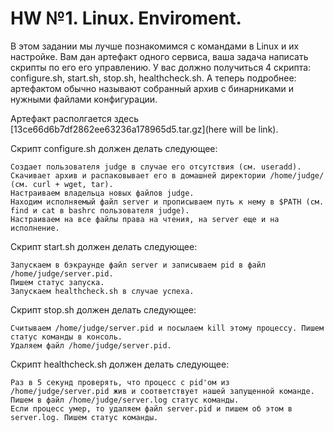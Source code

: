 # HW №1. Linux. Enviroment.

В этом задании мы лучше познакомимся с командами в Linux и их настройке. Вам дан артефакт одного сервиса, ваша задача написать скрипты по его его управлению. У вас должно получиться 4 скрипта: configure.sh, start.sh, stop.sh, healthcheck.sh. А теперь подробнее: артефактом обычно называют собранный архив с бинарниками и нужными файлами конфигурации.

Артефакт располгается здесь [13ce66d6b7df2862ee63236a178965d5.tar.gz](here will be link).

Скрипт configure.sh должен делать следующее:

    Создает пользователя judge в случае его отсутствия (см. useradd).
    Скачивает архив и распаковывает его в домашней директории /home/judge/ (см. curl + wget, tar).
    Настраиваем владельца новых файлов judge.
    Находим исполняемый файл server и прописываем путь к нему в $PATH (см. find и cat в bashrc пользователя judge).
    Настраиваем на все файлы права на чтения, на server еще и на исполнение.

Скрипт start.sh должен делать следующее:

    Запускаем в бэкраунде файл server и записываем pid в файл /home/judge/server.pid.
    Пишем статус запуска.
    Запускаем healthcheck.sh в случае успеха.

Скрипт stop.sh должен делать следующее:

    Считываем /home/judge/server.pid и посылаем kill этому процессу. Пишем статус команды в консоль.
    Удаляем файл /home/judge/server.pid.

Скрипт healthcheck.sh должен делать следующее:

    Раз в 5 секунд проверять, что процесс c pid'ом из /home/judge/server.pid жив и соответствует нашей запущенной команде. Пишем в файл /home/judge/server.log статус команды.
    Если процесс умер, то удаляем файл server.pid и пишем об этом в server.log. Пишем статус команды.
